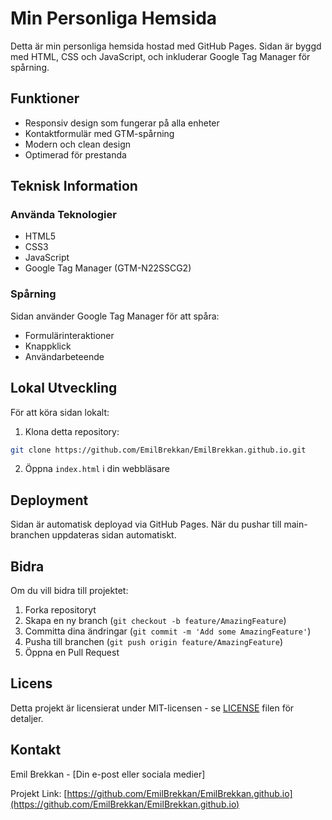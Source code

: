 # Min Personliga Hemsida

Detta är min personliga hemsida hostad med GitHub Pages. Sidan är byggd med HTML, CSS och JavaScript, och inkluderar Google Tag Manager för spårning.

## Funktioner

- Responsiv design som fungerar på alla enheter
- Kontaktformulär med GTM-spårning
- Modern och clean design
- Optimerad för prestanda

## Teknisk Information

### Använda Teknologier
- HTML5
- CSS3
- JavaScript
- Google Tag Manager (GTM-N22SSCG2)

### Spårning
Sidan använder Google Tag Manager för att spåra:
- Formulärinteraktioner
- Knappklick
- Användarbeteende

## Lokal Utveckling

För att köra sidan lokalt:

1. Klona detta repository:
```bash
git clone https://github.com/EmilBrekkan/EmilBrekkan.github.io.git
```

2. Öppna `index.html` i din webbläsare

## Deployment

Sidan är automatisk deployad via GitHub Pages. När du pushar till main-branchen uppdateras sidan automatiskt.

## Bidra

Om du vill bidra till projektet:

1. Forka repositoryt
2. Skapa en ny branch (`git checkout -b feature/AmazingFeature`)
3. Committa dina ändringar (`git commit -m 'Add some AmazingFeature'`)
4. Pusha till branchen (`git push origin feature/AmazingFeature`)
5. Öppna en Pull Request

## Licens

Detta projekt är licensierat under MIT-licensen - se [LICENSE](LICENSE) filen för detaljer.

## Kontakt

Emil Brekkan - [Din e-post eller sociala medier]

Projekt Link: [https://github.com/EmilBrekkan/EmilBrekkan.github.io](https://github.com/EmilBrekkan/EmilBrekkan.github.io) 